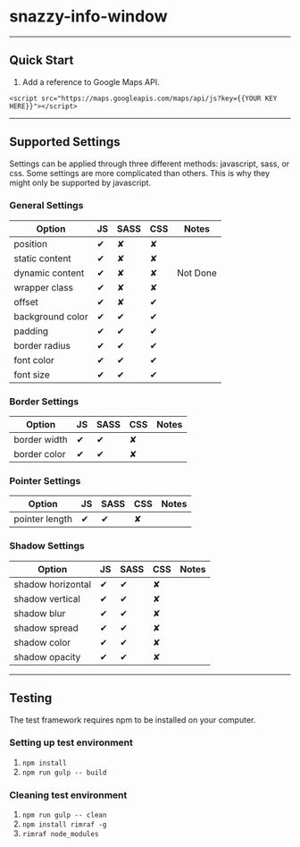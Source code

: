 # snazzy-info-window
---

## Quick Start
1. Add a reference to Google Maps API.

```
<script src="https://maps.googleapis.com/maps/api/js?key={{YOUR KEY HERE}}"></script>
```

---

## Supported Settings

Settings can be applied through three different methods: javascript, sass, or css. Some settings are more complicated than others. This is why they might only be supported by javascript.

### General Settings

| Option | JS | SASS | CSS | Notes
|---|---|---|---|---|
| position | ✔ | ✘ | ✘ |
| static content | ✔ | ✘ | ✘ |
| dynamic content | ✔ | ✘ | ✘ | Not Done |
| wrapper class | ✔ | ✘ | ✘ |
| offset | ✔ | ✘ | ✔ |
| background color | ✔ | ✔ | ✔ |
| padding | ✔ | ✔ | ✔ |
| border radius | ✔ | ✔ | ✔ |
| font color | ✔ | ✔ | ✔ |
| font size | ✔ | ✔ | ✔ |

### Border Settings

| Option | JS | SASS | CSS | Notes
|---|---|---|---|---|
| border width | ✔ | ✔ | ✘ | 
| border color | ✔ | ✔ | ✘ |

### Pointer Settings

| Option | JS | SASS | CSS | Notes
|---|---|---|---|---|
| pointer length | ✔ | ✔ | ✘ |

### Shadow Settings

| Option | JS | SASS | CSS | Notes
|---|---|---|---|---|
| shadow horizontal | ✔ | ✔ | ✘ |
| shadow vertical | ✔ | ✔ | ✘ |
| shadow blur | ✔ | ✔ | ✘ |
| shadow spread | ✔ | ✔ | ✘ |
| shadow color | ✔ | ✔ | ✘ |
| shadow opacity | ✔ | ✔ | ✘ |

---



## Testing

The test framework requires npm to be installed on your computer.

### Setting up test environment
1. ``` npm install ```
2. ``` npm run gulp -- build ```

### Cleaning test environment
1. ``` npm run gulp -- clean ```
2. ``` npm install rimraf -g ```
3. ``` rimraf node_modules ```
